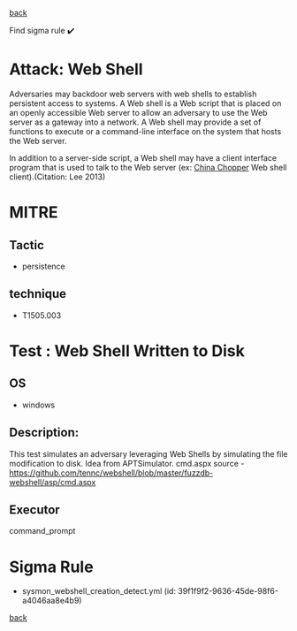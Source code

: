 
[back](../index.md)

Find sigma rule :heavy_check_mark: 

# Attack: Web Shell 

Adversaries may backdoor web servers with web shells to establish persistent access to systems. A Web shell is a Web script that is placed on an openly accessible Web server to allow an adversary to use the Web server as a gateway into a network. A Web shell may provide a set of functions to execute or a command-line interface on the system that hosts the Web server.

In addition to a server-side script, a Web shell may have a client interface program that is used to talk to the Web server (ex: [China Chopper](https://attack.mitre.org/software/S0020) Web shell client).(Citation: Lee 2013) 

# MITRE
## Tactic
  - persistence


## technique
  - T1505.003


# Test : Web Shell Written to Disk
## OS
  - windows


## Description:
This test simulates an adversary leveraging Web Shells by simulating the file modification to disk.
Idea from APTSimulator.
cmd.aspx source - https://github.com/tennc/webshell/blob/master/fuzzdb-webshell/asp/cmd.aspx


## Executor
command_prompt

# Sigma Rule
 - sysmon_webshell_creation_detect.yml (id: 39f1f9f2-9636-45de-98f6-a4046aa8e4b9)



[back](../index.md)
